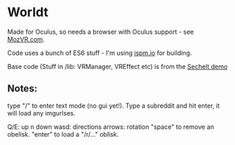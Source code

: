 # Worldt

Made for Oculus, so needs a browser with Oculus support - see [MozVR.com](http://www.mozvr.com).

Code uses a bunch of ES6 stuff - I'm using [jspm.io](http://jspm.io/) for building.

Base code (Stuff in /lib: VRManager, VREffect etc) is from the [Sechelt demo](https://github.com/MozVR/sechelt)

## Notes:

type "/" to enter text mode (no gui yet!). Type a subreddit and hit enter, it will load any imgurlses.

Q/E: up n down
wasd: directions
arrows: rotation
"space" to remove an obelisk.
"enter" to load a "/r/..." oblisk.
